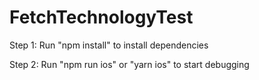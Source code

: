 # FetchTechnologyTest

Step 1: Run "npm install" to install dependencies

Step 2: Run "npm run ios" or "yarn ios" to start debugging
